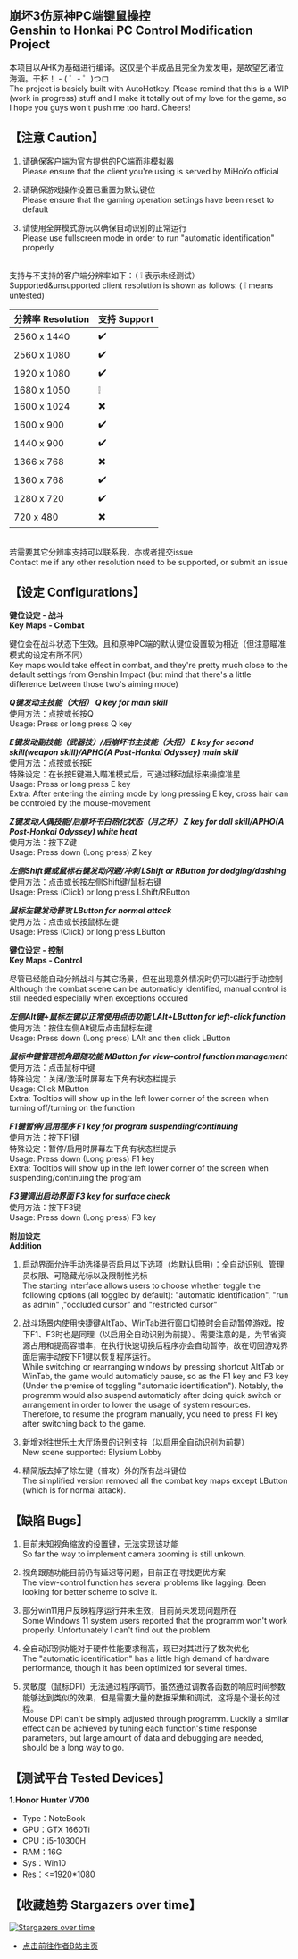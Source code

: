## 崩坏3仿原神PC端键鼠操控<br>Genshin to Honkai PC Control Modification Project

本项目以AHK为基础进行编译。这仅是个半成品且完全为爱发电，是故望乞诸位海涵。干杯！ - ( ゜- ゜)つロ
<br>The project is basicly built with AutoHotkey. Please remind that this is a WIP (work in progress) stuff and I make it totally out of my love for the game, so I hope you guys won't push me too hard. Cheers!


## 【注意 Caution】

1. 请确保客户端为官方提供的PC端而非模拟器
<br>   Please ensure that the client you're using is served by MiHoYo official

2. 请确保游戏操作设置已重置为默认键位
<br>   Please ensure that the gaming operation settings have been reset to default

3. 请使用全屏模式游玩以确保自动识别的正常运行
<br>   Please use fullscreen mode in order to run "automatic identification" properly

<br>支持与不支持的客户端分辨率如下：（ 	:grey_exclamation: 表示未经测试）
<br>Supported&unsupported client resolution is shown as follows: ( 	:grey_exclamation: means untested)

| 分辨率 Resolution | 支持 Support |
| ----------------- | ----------- |
| 2560 x 1440       | :heavy_check_mark:          |
| 2560 x 1080       | :heavy_check_mark:          |
| 1920 x 1080       | :heavy_check_mark:          |
| 1680 x 1050       | :grey_exclamation:          |
| 1600 x 1024       | :heavy_multiplication_x:          |
| 1600 x 900        | :heavy_check_mark:          |
| 1440 x 900        | :heavy_check_mark:          |
| 1366 x 768        | :heavy_multiplication_x:          |
| 1360 x 768        | :heavy_check_mark:          |
| 1280 x 720        | :heavy_check_mark:          |
|  720 x 480        | :heavy_multiplication_x:          |

<br>若需要其它分辨率支持可以联系我，亦或者提交issue
<br>Contact me if any other resolution need to be supported, or submit an issue


## 【设定 Configurations】

**键位设定 - 战斗<br>Key Maps - Combat**

键位会在战斗状态下生效。且和原神PC端的默认键位设置较为相近（但注意瞄准模式的设定有所不同）
<br>Key maps would take effect in combat, and they're pretty much close to the default settings from Genshin Impact (but mind that there's a little difference between those two's aiming mode)

***Q键发动主技能（大招） Q key for main skill***
<br>使用方法：点按或长按Q
<br>Usage: Press or long press Q key

***E键发动副技能（武器技）/后崩坏书主技能（大招） E key for second skill(weapon skill)/APHO(A Post-Honkai Odyssey) main skill***
<br>使用方法：点按或长按E
<br>特殊设定：在长按E键进入瞄准模式后，可通过移动鼠标来操控准星
<br>Usage: Press or long press E key
<br>Extra: After entering the aiming mode by long pressing E key, cross hair can be controled by the mouse-movement

***Z键发动人偶技能/后崩坏书白热化状态（月之环） Z key for doll skill/APHO(A Post-Honkai Odyssey) white heat***
<br>使用方法：按下Z键
<br>Usage: Press down (Long press) Z key

***左侧Shift键或鼠标右键发动闪避/冲刺 LShift or RButton for dodging/dashing***
<br>使用方法：点击或长按左侧Shift键/鼠标右键
<br>Usage: Press (Click) or long press LShift/RButton

***鼠标左键发动普攻 LButton for normal attack***
<br>使用方法：点击或长按鼠标左键
<br>Usage: Press (Click) or long press LButton

**键位设定 - 控制<br>Key Maps - Control**

尽管已经能自动分辨战斗与其它场景，但在出现意外情况时仍可以进行手动控制
<br>Although the combat scene can be automaticly identified, manual control is still needed especially when exceptions occured

***左侧Alt键+鼠标左键以正常使用点击功能 LAlt+LButton for left-click function***
<br>使用方法：按住左侧Alt键后点击鼠标左键
<br>Usage: Press down (Long press) LAlt and then click LButton

***鼠标中键管理视角跟随功能 MButton for view-control function management***
<br>使用方法：点击鼠标中键
<br>特殊设定：关闭/激活时屏幕左下角有状态栏提示
<br>Usage: Click MButton
<br>Extra: Tooltips will show up in the left lower corner of the screen when turning off/turning on the function

***F1键暂停/启用程序 F1 key for program suspending/continuing***
<br>使用方法：按下F1键
<br>特殊设定：暂停/启用时屏幕左下角有状态栏提示
<br>Usage: Press down (Long press) F1 key
<br>Extra: Tooltips will show up in the left lower corner of the screen when suspending/continuing the program

***F3键调出启动界面 F3 key for surface check***
<br>使用方法：按下F3键
<br>Usage: Press down (Long press) F3 key

**附加设定<br>Addition**

1. 启动界面允许手动选择是否启用以下选项（均默认启用）：全自动识别、管理员权限、可隐藏光标以及限制性光标
<br>   The starting interface allows users to choose whether toggle the following options (all toggled by default): "automatic identification", "run as admin" ,"occluded cursor" and "restricted cursor"

2. 战斗场景内使用快捷键AltTab、WinTab进行窗口切换时会自动暂停游戏，按下F1、F3时也是同理（以启用全自动识别为前提）。需要注意的是，为节省资源占用和提高容错率，在执行快速切换后程序亦会自动暂停，故在切回游戏界面后需手动按下F1键以恢复程序运行。
<br>   While switching or rearranging windows by pressing shortcut AltTab or WinTab, the game would automaticly pause, so as the F1 key and F3 key (Under the premise of toggling  "automatic identification"). Notably, the programm would also suspend automaticly after doing quick switch or arrangement in order to lower the usage of system resources. Therefore, to resume the program manually, you need to press F1 key after switching back to the game.

3. 新增对往世乐土大厅场景的识别支持（以启用全自动识别为前提）
<br>   New scene supported:  Elysium Lobby

4. 精简版去掉了除左键（普攻）外的所有战斗键位
<br>   The simplified version removed all the combat key maps except LButton (which is for normal attack).


## 【缺陷 Bugs】

1. 目前未知视角缩放的设置键，无法实现该功能
<br>   So far the way to implement camera zooming is still unkown.

2. 视角跟随功能目前仍有延迟等问题，目前正在寻找更优方案
<br>   The view-control function has several problems like lagging. Been looking for better scheme to solve it.

3. 部分win11用户反映程序运行并未生效，目前尚未发现问题所在
<br>   Some Windows 11 system users reported that the programm won't work properly. Unfortunately I can't find out the problem.

4. 全自动识别功能对于硬件性能要求稍高，现已对其进行了数次优化
<br>   The "automatic identification" has a little high demand of hardware performance, though it has been optimized for several times.

5. 灵敏度（鼠标DPI）无法通过程序调节。虽然通过调教各函数的响应时间参数能够达到类似的效果，但是需要大量的数据采集和调试，这将是个漫长的过程。
<br>   Mouse DPI can't be simply adjusted through programm. Luckily a similar effect can be achieved by tuning each function's time response parameters, but large amount of data and debugging are needed, should be a long way to go.


## 【测试平台 Tested Devices】

**1.Honor Hunter V700**
- Type：NoteBook
- GPU：GTX 1660Ti
- CPU：i5-10300H
- RAM：16G
- Sys：Win10
- Res：<=1920*1080


## 【收藏趋势 Stargazers over time】

[![Stargazers over time](https://starchart.cc/Spartan711/Genshin-to-Honkai-PC-Control-Project.svg)](https://starchart.cc/Spartan711/Genshin-to-Honkai-PC-Control-Project)

- [点击前往作者B站主页](https://space.bilibili.com/359461611)
